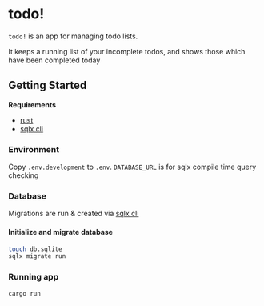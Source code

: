 # todo!

`todo!` is an app for managing todo lists.

It keeps a running list of your incomplete todos, and shows those which have been completed today

## Getting Started

**Requirements**
- [rust](https://www.rust-lang.org/learn/get-started)
- [sqlx cli](https://crates.io/crates/sqlx-cli)

### Environment

Copy `.env.development` to `.env`.
`DATABASE_URL` is for sqlx compile time query checking

### Database

Migrations are run & created via [sqlx cli](https://crates.io/crates/sqlx-cli)

#### Initialize and migrate database

```bash
touch db.sqlite
sqlx migrate run
```

### Running app

```bash
cargo run
```
